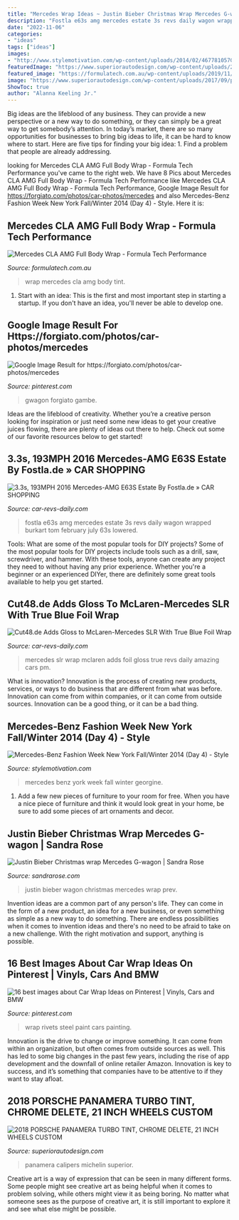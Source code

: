 ```yaml
---
title: "Mercedes Wrap Ideas ~ Justin Bieber Christmas Wrap Mercedes G-wagon"
description: "Fostla e63s amg mercedes estate 3s revs daily wagon wrapped burkart tom february july 63s lowered"
date: "2022-11-06"
categories:
- "ideas"
tags: ["ideas"]
images:
- "http://www.stylemotivation.com/wp-content/uploads/2014/02/467781057GH00106_Mercedes_B.JPG_cmyk-620x930.jpg"
featuredImage: "https://www.superiorautodesign.com/wp-content/uploads/2017/09/porsche-panamera-superior-auto-design-8-1024x683.jpg"
featured_image: "https://formulatech.com.au/wp-content/uploads/2019/11/DSC_0491-scaled.jpg"
image: "https://www.superiorautodesign.com/wp-content/uploads/2017/09/porsche-panamera-superior-auto-design-8-1024x683.jpg"
ShowToc: true
author: "Alanna Keeling Jr."
---
```



Big ideas are the lifeblood of any business. They can provide a new perspective or a new way to do something, or they can simply be a great way to get somebody’s attention. In today’s market, there are so many opportunities for businesses to bring big ideas to life, it can be hard to know where to start. Here are five tips for finding your big idea: 1. Find a problem that people are already addressing.

	

		
looking for Mercedes CLA AMG Full Body Wrap - Formula Tech Performance you've came to the right web. We have 8 Pics about Mercedes CLA AMG Full Body Wrap - Formula Tech Performance like Mercedes CLA AMG Full Body Wrap - Formula Tech Performance, Google Image Result for https://forgiato.com/photos/car-photos/mercedes and also Mercedes-Benz Fashion Week New York Fall/Winter 2014 (Day 4) - Style. Here it is:
		
    
## Mercedes CLA AMG Full Body Wrap - Formula Tech Performance

<img loading=lazy src="https://formulatech.com.au/wp-content/uploads/2019/11/DSC_0491-scaled.jpg" onerror="this.onerror=null;this.src='https://tse2.mm.bing.net/th?id=OIP.WODV6UUgQS4G-WHT0VkH-QHaE7&amp;pid=15.1';" alt="Mercedes CLA AMG Full Body Wrap - Formula Tech Performance">

_Source: formulatech.com.au_

>wrap mercedes cla amg body tint. 

	

1. Start with an idea: This is the first and most important step in starting a startup. If you don't have an idea, you'll never be able to develop one. 

    
## Google Image Result For Https://forgiato.com/photos/car-photos/mercedes

<img loading=lazy src="https://i.pinimg.com/736x/2a/7c/1c/2a7c1c4d88598b9946bc4d44050f997a.jpg" onerror="this.onerror=null;this.src='https://tse3.mm.bing.net/th?id=OIP.BQQjHuLI5cKpnp-YA6fqqgHaE8&amp;pid=15.1';" alt="Google Image Result for https://forgiato.com/photos/car-photos/mercedes">

_Source: pinterest.com_

>gwagon forgiato gambe. 

	

Ideas are the lifeblood of creativity. Whether you’re a creative person looking for inspiration or just need some new ideas to get your creative juices flowing, there are plenty of ideas out there to help. Check out some of our favorite resources below to get started!

    
## 3.3s, 193MPH 2016 Mercedes-AMG E63S Estate By Fostla.de » CAR SHOPPING

<img loading=lazy src="http://www.car-revs-daily.com/wp-content/uploads/2017/07/fostla-e-63s_2.jpg" onerror="this.onerror=null;this.src='https://tse4.mm.bing.net/th?id=OIP.DoTMbltqYw61dqWB7QB1GQHaEH&amp;pid=15.1';" alt="3.3s, 193MPH 2016 Mercedes-AMG E63S Estate By Fostla.de » CAR SHOPPING">

_Source: car-revs-daily.com_

>fostla e63s amg mercedes estate 3s revs daily wagon wrapped burkart tom february july 63s lowered. 

	

Tools: What are some of the most popular tools for DIY projects?
Some of the most popular tools for DIY projects include tools such as a drill, saw, screwdriver, and hammer. With these tools, anyone can create any project they need to without having any prior experience. Whether you're a beginner or an experienced DIYer, there are definitely some great tools available to help you get started.

    
## Cut48.de Adds Gloss To McLaren-Mercedes SLR With True Blue Foil Wrap

<img loading=lazy src="http://www.car-revs-daily.com/wp-content/uploads/Cut48-SLR-gif-header1.gif" onerror="this.onerror=null;this.src='https://tse1.mm.bing.net/th?id=OIP.UdWh9nSvZjm15_ltpp1JbAHaD8&amp;pid=15.1';" alt="Cut48.de Adds Gloss to McLaren-Mercedes SLR With True Blue Foil Wrap">

_Source: car-revs-daily.com_

>mercedes slr wrap mclaren adds foil gloss true revs daily amazing cars pm. 

	

What is innovation?
Innovation is the process of creating new products, services, or ways to do business that are different from what was before. Innovation can come from within companies, or it can come from outside sources. Innovation can be a good thing, or it can be a bad thing.

    
## Mercedes-Benz Fashion Week New York Fall/Winter 2014 (Day 4) - Style

<img loading=lazy src="http://www.stylemotivation.com/wp-content/uploads/2014/02/467781057GH00106_Mercedes_B.JPG_cmyk-620x930.jpg" onerror="this.onerror=null;this.src='https://tse3.mm.bing.net/th?id=OIP.MR6595RPYqzMZ4y2R3d5IQHaLH&amp;pid=15.1';" alt="Mercedes-Benz Fashion Week New York Fall/Winter 2014 (Day 4) - Style">

_Source: stylemotivation.com_

>mercedes benz york week fall winter georgine. 

	

1. Add a few new pieces of furniture to your room for free. When you have a nice piece of furniture and think it would look great in your home, be sure to add some pieces of art ornaments and decor.

    
## Justin Bieber Christmas Wrap Mercedes G-wagon | Sandra Rose

<img loading=lazy src="http://sandrarose.com/wp-content/uploads/2017/12/BGUS_1093478_011-1024x820.jpg" onerror="this.onerror=null;this.src='https://tse3.mm.bing.net/th?id=OIP.giOO8rAZdFHmNTXXE8bmnwHaF7&amp;pid=15.1';" alt="Justin Bieber Christmas wrap Mercedes G-wagon | Sandra Rose">

_Source: sandrarose.com_

>justin bieber wagon christmas mercedes wrap prev. 

	

Invention ideas are a common part of any person's life. They can come in the form of a new product, an idea for a new business, or even something as simple as a new way to do something. There are endless possibilities when it comes to invention ideas and there's no need to be afraid to take on a new challenge. With the right motivation and support, anything is possible.

    
## 16 Best Images About Car Wrap Ideas On Pinterest | Vinyls, Cars And BMW

<img loading=lazy src="https://s-media-cache-ak0.pinimg.com/736x/ed/ae/5c/edae5c836f13eebd44f7bcae4ea54213.jpg" onerror="this.onerror=null;this.src='https://tse4.mm.bing.net/th?id=OIP.ZI73zpSAwsN8ITeEpjgQhAHaFj&amp;pid=15.1';" alt="16 best images about Car Wrap Ideas on Pinterest | Vinyls, Cars and BMW">

_Source: pinterest.com_

>wrap rivets steel paint cars painting. 

	

Innovation is the drive to change or improve something. It can come from within an organization, but often comes from outside sources as well. This has led to some big changes in the past few years, including the rise of app development and the downfall of online retailer Amazon. Innovation is key to success, and it’s something that companies have to be attentive to if they want to stay afloat.

    
## 2018 PORSCHE PANAMERA TURBO TINT, CHROME DELETE, 21 INCH WHEELS CUSTOM

<img loading=lazy src="https://www.superiorautodesign.com/wp-content/uploads/2017/09/porsche-panamera-superior-auto-design-8-1024x683.jpg" onerror="this.onerror=null;this.src='https://tse1.mm.bing.net/th?id=OIP.KscCdlE4gDpnc1DCGv6vNwHaE8&amp;pid=15.1';" alt="2018 PORSCHE PANAMERA TURBO TINT, CHROME DELETE, 21 INCH WHEELS CUSTOM">

_Source: superiorautodesign.com_

>panamera calipers michelin superior. 

	

Creative art is a way of expression that can be seen in many different forms. Some people might see creative art as being helpful when it comes to problem solving, while others might view it as being boring. No matter what someone sees as the purpose of creative art, it is still important to explore it and see what else might be possible.

